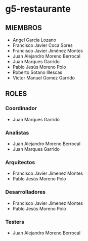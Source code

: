# g5-restaurante
## MIEMBROS
- Angel García Lozano
- Francisco Javier Coca Sores
- Francisco Javier Jiménez Montes
- Juan Alejandro Moreno Berrocal
- Juan Marques Garrido
- Pablo Jesús Moreno Polo
- Roberto Sotano Illescas
- Victor Manuel Gomez Garrido

## ROLES
### Coordinador
- Juan Marques Garrido<br/>

### Analistas
- Juan Alejandro Moreno Berrocal<br/>
- Juan Marques Garrido<br/>
### Arquitectos
- Francisco Javier Jimenez Montes<br/>
- Pablo Jesús Moreno Polo<br/>

### Desarrolladores
- Francisco Javier Jimenez Montes<br/>
- Pablo Jesús Moreno Polo<br/>

### Testers
- Juan Alejandro Moreno Berrocal<br/>